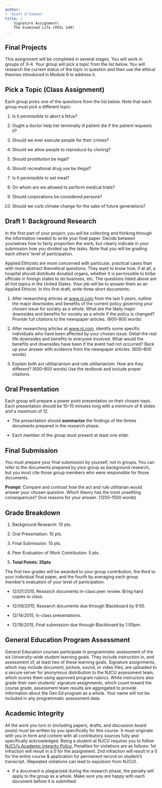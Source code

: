 ```yaml
---
author:
- 'Scott O’Connor'
title: |
    Signature Assignment\
    The Examined Life (PHIL 140)
...
```


Final Projects
--------------

This assignment will be completed in several stages. You will work in
groups of 3–4. Your group will pick a topic from the list below. You
will research the current status of the topic in question and then use
the ethical theories introduced in Module 6 to address it.

Pick a Topic (Class Assignment)
-------------------------------

Each group picks one of the questions from the list below. Note that
each group must pick a different topic:

1.  Is it permissible to abort a fetus?

2.  Ought a doctor help her terminally ill patient die if the patient
    requests it?

3.  Should we ever execute people for their crimes?

4.  Should we allow people to reproduce by cloning?

5.  Should prostitution be legal?

6.  Should recreational drug use be illegal?

7.  Is it permissible to eat meat?

8.  On whom are we allowed to perform medical trials?

9.  Should corporations be considered persons?

10. Should we curb climate change for the sake of future generations?

Draft 1: Background Research
----------------------------

In the first part of your project, you will be collecting and thinking
through the information needed to write your final paper. Decide between
yourselves how to fairly proportion the work, but clearly indicate in
your submission how you divided up the tasks. Note that you will be
grading each others’ level of participation.

Applied Ethicists are more concerned with particular, practical cases
than with more abstract theoretical questions. They want to know how, if
at all, a hospital should distribute donated organs, whether it is
permissible to bribe officials in foreign states to do business, etc.
The questions listed above are all hot topics in the United States. Your
job will be to answer them as an Applied Ethicist. In this first draft,
write three short documents:

1.  After researching articles at www.nj.com from the last 5 years,
    outline the major downsides and benefits of the current policy
    governing your chosen issue for society as a whole. What are the
    likely major downsides and benefits for society as a whole if the
    policy is changed? Provide full citations to the newspaper articles.
    (600–800 words)

2.  After researching articles at www.nj.com, identify some specific
    individuals who have been affected by your chosen issue. Detail the
    real life downsides and benefits to everyone involved. What would
    the benefits and downsides have been if the event had not occurred?
    Back up your answer with evidence from the newspaper articles.
    (600–800 words)

3.  Explain both act utilitarianism and rule utilitarianism. How are
    they different? (600–800 words) Use the textbook and include
    proper citations.

Oral Presentation
-----------------

Each group will prepare a power point presentation on their chosen
topic. Each presentation should be 10–15 minutes long with a minimum of
6 slides and a maximum of 12.

-   The presentation should **summarize** the findings of the threes
    documents prepared in the research phase.

-   Each member of the group must present at least one slide.

Final Submission
----------------

You must prepare your final submission by yourself, not in groups. You
can refer to the documents prepared by your group as background
research, but you must cite those group members who were responsible for
those documents.

**Prompt:** Compare and contrast how the act and rule utilitarian would
answer your chosen question. Which theory has the most unsettling
consequences? Give reasons for your answer. (1250–1500 words)

Grade Breakdown
---------------

1.  Background Research: 10 pts.

2.  Oral Presentation: 10 pts.

3.  Final Submission: 10 pts.

4.  Peer Evaluation of Work Contribution: 5 pts.

5.  **Total Points: 35pts**

The first two grades will be awarded to your group contribution, the
third to your individual final paper, and the fourth by averaging each
group member’s evaluation of your level of participation.

-   *12/07/2015,* Research documents in-class peer review. Bring hard
    copies to class.

-   *12/09/2015,* Research documents due through Blackboard by 9:55.

-   *12/14/2015,* In-class presentations.

-   *12/18/2015,* Final submission due through Blackboard by 1:00pm.

General Education Program Assessment
------------------------------------

General Education courses participate in programmatic assessment of the
six University-wide student learning goals. They include instruction in,
and assessment of, at least two of these learning goals. Signature
assignments, which may include document, picture, sound, or video files,
are uploaded to a secure server for anonymous distribution to the NJCU
assessment team, which scores them using approved program rubrics. While
instructors also grade their own students’ signature assignments, which
count toward the course grade, assessment team results are aggregated to
provide information about the Gen Ed program as a whole. Your name will
not be included in any programmatic assessment data.

Academic Integrity
------------------

All the work you turn in (including papers, drafts, and discussion board
posts) must be written by you specifically for this course. It must
originate with you in form and content with all contributory sources
fully and specifically acknowledged. Being a student at NJCU requires
you to follow [NJCU’s Academic Integrity
Policy.](http://www.njcu.edu/uploadedFiles/About_NJCU/Governance_and_Organization/University_Senate/Policies/Academic%20INTEGRITY%20POLICY%20FINAL%202-04.pdf)
Penalties for violations are as follows: 1st infraction will result in a
0 for the assignment. 2nd infraction will result in a 0 for the entire
course & application for permanent record on student’s transcript.
(Repeated violations can lead to expulsion from NJCU).

-   If a document is plagiarized during the research phase, the penalty
    will apply to the group as a whole. Make sure you are happy with
    each document before it is submitted.
